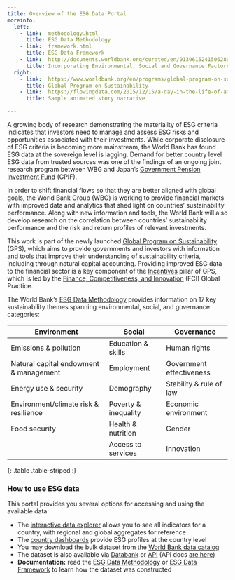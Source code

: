```yaml
---
title: Overview of the ESG Data Portal
moreinfo:
  left:
    - link:  methodology.html
      title: ESG Data Methodology
    - link:  framework.html
      title: ESG Data Framework
    - link:  http://documents.worldbank.org/curated/en/913961524150628959
      title: Incorporating Environmental, Social and Governance Factors Into Fixed Income Investment
  right:
    - link:  https://www.worldbank.org/en/programs/global-program-on-sustainability
      title: Global Program on Sustainability
    - link:  https://flowingdata.com/2015/12/15/a-day-in-the-life-of-americans
      title: Sample animated story narrative

---
```


A growing body of research demonstrating the materiality of ESG criteria
indicates that investors need to manage and assess ESG risks and opportunities
associated with their investments. While corporate disclosure of ESG criteria is
becoming more mainstream, the World Bank has found ESG data at the sovereign level
is lagging. Demand for better
country level ESG data from trusted sources was one of the findings of an
ongoing joint research program between WBG and Japan’s [Government Pension
Investment Fund][gpif] (GPIF).

In order to shift financial flows so that they are better aligned with global
goals, the World Bank Group (WBG) is working to provide financial markets with
improved data and analytics that shed light on countries’ sustainability
performance. Along with new information and tools, the World Bank will also
develop research on the correlation between countries’ sustainability
performance and the risk and return profiles of relevant investments. 

This work is part of the newly launched [Global Program on Sustainability][gps] (GPS),
which aims to provide governments and investors with information and tools that
improve their understanding of sustainability criteria, including through
natural capital accounting. Providing improved ESG data to the financial sector
is a key component of the [Incentives][gps-themes] pillar of GPS, which is led by the
[Finance, Competitiveness, and Innovation][fci] (FCI) Global Practice. 

The World Bank’s [ESG Data Methodology][fw] provides information on 17
key sustainability themes spanning environmental, social, and governance
categories:


Environment                            | Social                 | Governance
-------------------------------------- | ---------------------- | ----------
Emissions & pollution                  | Education & skills     | Human rights
Natural capital endowment & management | Employment             | Government effectiveness
Energy use & security                  | Demography             | Stability & rule of law
Environment/climate risk & resilience  | Poverty & inequality   | Economic environment
Food security                          | Health & nutrition     | Gender
                                       | Access to services     | Innovation
{: .table .table-striped :}

### How to use ESG data ###

This portal provides you several options for accessing and using the available data:

* The [interactive data explorer](explorer.html) allows you to see all indicators for a
  country, with regional and global aggregates for reference
* The [country dashboards](dashboards.html) provide ESG profiles at the country level
* You may download the bulk dataset from the [World Bank data catalog][ddh]
* The dataset is also available via [Databank][databank] or [API][api1] (API docs [are here][api2])
* **Documentation:** read the [ESG Data Methodology][fw] or [ESG Data Framework](framework.html)
  to learn how the dataset was constructed

[gps]: https://www.worldbank.org/en/programs/global-program-on-sustainability
[gps-themes]: https://www.worldbank.org/en/programs/global-program-on-sustainability/priority-themes
[gpif]: https://www.gpif.go.jp/en/
[fci]: https://www.worldbank.org/en/about/unit/fci
[fw]: methodology.html
[sdgs]: https://www.un.org/sustainabledevelopment/sustainable-development-goals
[ddh]: https://datacatalog.worldbank.org/dataset/environment-social-and-governance-data
[databank]: https://databank.worldbank.org/source/environment-social-and-governance?preview=on
[api1]: http://api.worldbank.org/sources/75
[api2]: http://data.worldbank.org/developers
